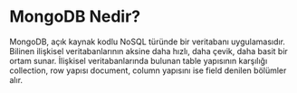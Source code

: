# MongoDB Nedir?

MongoDB, açık kaynak kodlu NoSQL türünde bir veritabanı uygulamasıdır. Bilinen ilişkisel veritabanlarının aksine daha hızlı, daha çevik, daha basit bir ortam sunar. İlişkisel veritabanlarında bulunan table yapısının karşılığı collection, row yapısı document, column yapısını ise field denilen bölümler alır. 
